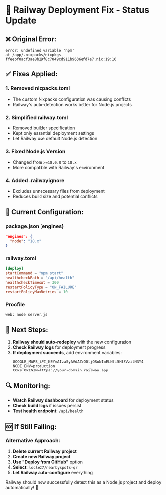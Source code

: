 # 🔧 Railway Deployment Fix - Status Update

## ❌ **Original Error:**
```
error: undefined variable 'npm'
at /app/.nixpacks/nixpkgs-ffeebf0acf3ae8b29f8c7049cd911b9636efd7e7.nix:19:16
```

## ✅ **Fixes Applied:**

### 1. **Removed nixpacks.toml**
- The custom Nixpacks configuration was causing conflicts
- Railway's auto-detection works better for Node.js projects

### 2. **Simplified railway.toml**
- Removed builder specification
- Kept only essential deployment settings
- Let Railway use default Node.js detection

### 3. **Fixed Node.js Version**
- Changed from `>=18.0.0` to `18.x`
- More compatible with Railway's environment

### 4. **Added .railwayignore**
- Excludes unnecessary files from deployment
- Reduces build size and potential conflicts

## 🚀 **Current Configuration:**

### package.json (engines)
```json
"engines": {
  "node": "18.x"
}
```

### railway.toml
```toml
[deploy]
startCommand = "npm start"
healthcheckPath = "/api/health"
healthcheckTimeout = 300
restartPolicyType = "ON_FAILURE"
restartPolicyMaxRetries = 10
```

### Procfile
```
web: node server.js
```

## 🎯 **Next Steps:**

1. **Railway should auto-redeploy** with the new configuration
2. **Check Railway logs** for deployment progress
3. **If deployment succeeds**, add environment variables:
   ```
   GOOGLE_MAPS_API_KEY=AIzaSyAVdAZdO0tjOSoNImELNfi5HtZVzitN3Y4
   NODE_ENV=production
   CORS_ORIGIN=https://your-domain.railway.app
   ```

## 🔍 **Monitoring:**

- **Watch Railway dashboard** for deployment status
- **Check build logs** if issues persist
- **Test health endpoint**: `/api/health`

## 🆘 **If Still Failing:**

### Alternative Approach:
1. **Delete current Railway project**
2. **Create new Railway project**
3. **Use "Deploy from GitHub"** option
4. **Select**: `locle27/nearbyspots-qr`
5. **Let Railway auto-configure** everything

Railway should now successfully detect this as a Node.js project and deploy automatically! 🚀